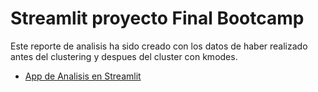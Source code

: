# Streamlit proyecto Final Bootcamp

Este reporte de analisis ha sido creado con los datos de haber realizado antes del clustering y despues del cluster con kmodes.

- [App de Analisis en Streamlit](https://share.streamlit.io/romeroelena16/finalbootcampstreamlitcluster/src/reporte.py)


